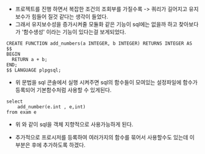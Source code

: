 * 프로젝트를 진행 하면서 복잡한 조건의 조회부를 가질수록 -> 쿼리가 길어지고 유지보수가 힘들어 질것 같다는 생각이 들었다.
* 그래서 유지보수성을 증가시켜줄 모듈화 같은 기능이 sql에는 없을까 하고 찾아보다가 '함수생성' 이라는 기능이 있다는걸 보게되었다.


```
CREATE FUNCTION add_numbers(a INTEGER, b INTEGER) RETURNS INTEGER AS $$
BEGIN
  RETURN a + b;
END;
$$ LANGUAGE plpgsql;
```

* 위 문법을 sql 콘솔에서 실행 시켜주면 sql의 함수들이 모여있는 설정파일에 함수가 등록되어 기본함수처럼 사용할 수 있게된다.

```
select
    add_number(e.int , e,int)
from exam e
```

* 위 와 같이 sql을 객체 지향적으로 사용가능하게 된다.

* 추가적으로 프로시저를 등록하여 여러가지의 함수를 묶어서 사용할수도 있는데 이 부분은 후에 추가하도록 하겠다.
